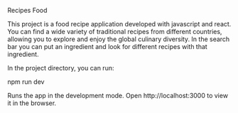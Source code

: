 Recipes Food

This project is a food recipe application developed with javascript and react.
You can find a wide variety of traditional recipes from different countries, allowing you to explore and enjoy the global culinary diversity.
In the search bar you can put an ingredient and look for different recipes with that ingredient.

In the project directory, you can run:

npm run dev

Runs the app in the development mode. Open http://localhost:3000 to view it in the browser.
